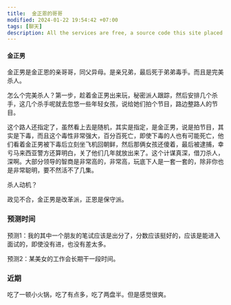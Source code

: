 ```yaml
---
title:  金正恩的哥哥
modified: 2024-01-22 19:54:42 +07:00
tags: [聊天]
description: All the services are free, a source code this site placed on github repository and intergration with netlify service, another service that you can use is github page for hosting your own static site.
---
```


####  金正男

金正男是金正恩的亲哥哥，同父异母。是亲兄弟，最后死于弟弟毒手。而且是完美杀人。

怎么个完美杀人？第一步，趁着金正男出来玩，秘密派人跟踪，然后安排几个杀手，这几个杀手呢就去忽悠一些年轻女孩，说给她们拍个节目，路边整路人的节目。

这个路人还指定了，虽然看上去是随机，其实是指定，是金正男，说是拍节目，其实是下毒，而且这个毒性非常强大，百分百死亡，即使下毒的人也有可能死亡，他们看着金正男被下毒后立刻坐飞机回朝鲜，然后那俩女孩还傻着，最后被逮捕，幸亏马来西亚警方还算明白，关了他们几年就放出来了。这个计谋真深，借刀杀人，深啊。大部分领导的智商是非常高的，非常高，玩底下人是一套一套的，除非你也是非常聪明，要不然活不了几集。

杀人动机？

政见不合，金正男是改革派，正恩是保守派。

### 预测时间

预测1：我的其中一个朋友的笔试应该是出分了，分数应该挺好的，应该是能进入面试的，即使没有进，也没有差太多。

预测2：某美女的工作会长期干一段时间。

### 近期

 吃了一顿小火锅，吃了有点多，吃了两盘半。但是感觉很爽。







